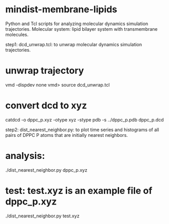 # mindist-membrane-lipids


Python and Tcl scripts for analyzing molecular dynamics simulation trajectories.
Molecular system: lipid bilayer system with transmembrane molecules.


step1:
   dcd_unwrap.tcl: to unwrap molecular dynamics simulation trajectories.

   # unwrap trajectory
   vmd -dispdev none
   vmd> source dcd_unwrap.tcl

   # convert dcd to xyz
   catdcd -o dppc_p.xyz -otype xyz -stype pdb -s ../dppc_p.pdb  dppc_p.dcd


step2: 
   dist_nearest_neighbor.py: to plot time series and histograms of all pairs of DPPC P atoms that are initially nearest neighbors.

   # analysis:
   ./dist_nearest_neighbor.py dppc_p.xyz

   # test: test.xyz is an example file of dppc_p.xyz
   ./dist_nearest_neighbor.py test.xyz
